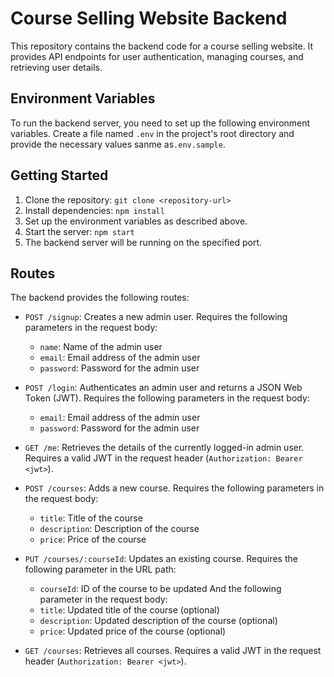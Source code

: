 # Course Selling Website Backend

This repository contains the backend code for a course selling website. It provides API endpoints for user authentication, managing courses, and retrieving user details.

## Environment Variables

To run the backend server, you need to set up the following environment variables. Create a file named `.env` in the project's root directory and provide the necessary values sanme as`.env.sample`.


## Getting Started

1. Clone the repository: `git clone <repository-url>`
2. Install dependencies: `npm install`
3. Set up the environment variables as described above.
4. Start the server: `npm start`
5. The backend server will be running on the specified port.

## Routes

The backend provides the following routes:

- `POST /signup`: Creates a new admin user. Requires the following parameters in the request body:
  - `name`: Name of the admin user
  - `email`: Email address of the admin user
  - `password`: Password for the admin user

- `POST /login`: Authenticates an admin user and returns a JSON Web Token (JWT). Requires the following parameters in the request body:
  - `email`: Email address of the admin user
  - `password`: Password for the admin user

- `GET /me`: Retrieves the details of the currently logged-in admin user. Requires a valid JWT in the request header (`Authorization: Bearer <jwt>`).

- `POST /courses`: Adds a new course. Requires the following parameters in the request body:
  - `title`: Title of the course
  - `description`: Description of the course
  - `price`: Price of the course

- `PUT /courses/:courseId`: Updates an existing course. Requires the following parameter in the URL path:
  - `courseId`: ID of the course to be updated
  And the following parameter in the request body:
  - `title`: Updated title of the course (optional)
  - `description`: Updated description of the course (optional)
  - `price`: Updated price of the course (optional)

- `GET /courses`: Retrieves all courses. Requires a valid JWT in the request header (`Authorization: Bearer <jwt>`).